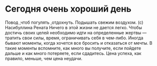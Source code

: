 <h1>Сегодня очень хороший день</h1>
Повод ,чтоб погулять ,отдохнуть.
Подышать свежим воздухом.
(с) Насибуллина Рената
Ничего в этой жизни не дается легко. Чтобы достичь своих целей необходимо идти на определенные жертвы — тратить свои силы, время, ограничивать себя в чем-либо. Иногда бывают моменты, когда хочется все бросить и отказаться от мечты. В такие моменты вспомните, как много вы получите, если пойдете дальше и как много потеряете, если сдадитесь. Цена успеха, как правило, меньше, чем цена неудачи.
